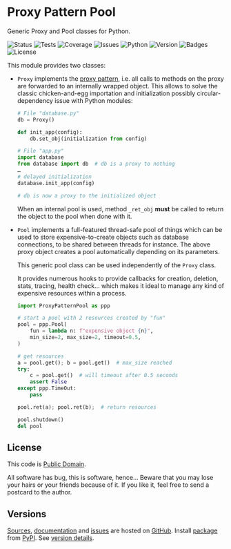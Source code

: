 # Proxy Pattern Pool

Generic Proxy and Pool classes for Python.

![Status](https://github.com/zx80/proxy-pattern-pool/actions/workflows/ppp.yml/badge.svg?branch=main&style=flat)
![Tests](https://img.shields.io/badge/tests-13%20✓-success)
![Coverage](https://img.shields.io/badge/coverage-100%25-success)
![Issues](https://img.shields.io/github/issues/zx80/proxy-pattern-pool?style=flat)
![Python](https://img.shields.io/badge/python-3-informational)
![Version](https://img.shields.io/pypi/v/ProxyPatternPool)
![Badges](https://img.shields.io/badge/badges-8-informational)
![License](https://img.shields.io/pypi/l/proxypatternpool?style=flat)

This module provides two classes:

- `Proxy` implements the
  [proxy pattern](https://en.wikipedia.org/wiki/Proxy_pattern),
  i.e. all calls to methods on the proxy are forwarded to an internally wrapped
  object. This allows to solve the classic chicken-and-egg importation and
  initialization possibly circular-dependency issue with Python modules:

  ```python
  # File "database.py"
  db = Proxy()

  def init_app(config):
      db.set_obj(initialization from config)
  ```

  ```python
  # File "app.py"
  import database
  from database import db  # db is a proxy to nothing
  …
  # delayed initialization
  database.init_app(config)

  # db is now a proxy to the initialized object
  ```

  When an internal pool is used, method `_ret_obj` **must** be called to return
  the object to the pool when done with it.

- `Pool` implements a full-featured thread-safe pool of things which can be used
  to store expensive-to-create objects such as database connections, to be
  shared between threads for instance. The above proxy object creates a pool
  automatically depending on its parameters.

  This generic pool class can be used independently of the `Proxy` class.

  It provides numerous hooks to provide callbacks for creation, deletion,
  stats, tracing, health check… which makes it ideal to manage any kind
  of expensive resources within a process.

  ```python
  import ProxyPatternPool as ppp

  # start a pool with 2 resources created by "fun"
  pool = ppp.Pool(
      fun = lambda n: f"expensive object {n}",
      min_size=2, max_size=2, timeout=0.5,
  )

  # get resources
  a = pool.get(); b = pool.get()  # max_size reached
  try:
      c = pool.get()  # will timeout after 0.5 seconds
      assert False
  except ppp.TimeOut:
      pass

  pool.ret(a); pool.ret(b);  # return resources

  pool.shutdown()
  del pool
  ```

## License

This code is [Public Domain](https://creativecommons.org/publicdomain/zero/1.0/).

All software has bug, this is software, hence… Beware that you may lose your
hairs or your friends because of it. If you like it, feel free to send a
postcard to the author.

## Versions

[Sources](https://github.com/zx80/proxy-pattern-pool),
[documentation](https://zx80.github.io/proxy-pattern-pool/) and
[issues](https://github.com/zx80/proxy-pattern-pool/issues)
are hosted on [GitHub](https://github.com).
Install [package](https://pypi.org/project/ProxyPatternPool/) from
[PyPI](https://pypi.org/).
See [version details](VERSIONS.md).
